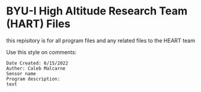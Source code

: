 # BYU-I High Altitude Research Team (HART) Files 
this repisitory is for all program files and any related files to the HEART team

Use this style on comments:

```
Date Created: 6/15/2022
Auther: Caleb Malcarne
Sensor name 
Program description:
text

```

